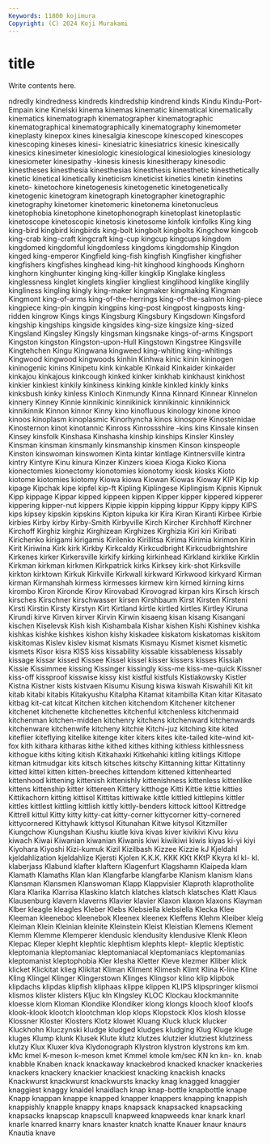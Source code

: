 ```yaml
---
Keywords: 11800 kojimura
Copyright: (C) 2024 Koji Murakami
---
```


# title

Write contents here.



ndredly kindredness kindreds
kindredship kindrend kinds Kindu Kindu-Port-Empain kine Kinelski kinema kinemas kinematic
kinematical kinematically kinematics kinematograph kinematographer kinematographic kinematographical kinematographically kinematography kinemometer
kineplasty kinepox kines kinesalgia kinescope kinescoped kinescopes kinescoping kineses kinesi-
kinesiatric kinesiatrics kinesic kinesically kinesics kinesimeter kinesiologic kinesiological kinesiologies kinesiology
kinesiometer kinesipathy -kinesis kinesis kinesitherapy kinesodic kinestheses kinesthesia kinesthesias kinesthesis
kinesthetic kinesthetically kinetic kinetical kinetically kineticism kineticist kinetics kinetin kinetins
kineto- kinetochore kinetogenesis kinetogenetic kinetogenetically kinetogenic kinetogram kinetograph kinetographer kinetographic
kinetography kinetomer kinetomeric kinetonema kinetonucleus kinetophobia kinetophone kinetophonograph kinetoplast kinetoplastic
kinetoscope kinetoscopic kinetosis kinetosome kinfolk kinfolks King king king-bird kingbird
kingbirds king-bolt kingbolt kingbolts Kingchow kingcob king-crab king-craft kingcraft king-cup
kingcup kingcups kingdom kingdomed kingdomful kingdomless kingdoms kingdomship Kingdon kinged
king-emperor Kingfield king-fish kingfish Kingfisher kingfisher kingfishers kingfishes kinghead king-hit
kinghood kinghoods Kinghorn kinghorn kinghunter kinging king-killer kingklip Kinglake kingless
kinglessness kinglet kinglets kinglier kingliest kinglihood kinglike kinglily kingliness kingling
kingly king-maker kingmaker kingmaking Kingman Kingmont king-of-arms king-of-the-herrings king-of-the-salmon king-piece
kingpiece king-pin kingpin kingpins king-post kingpost kingposts king-ridden kingrow Kings
kings Kingsburg Kingsbury Kingsdown Kingsford kingship kingships kingside kingsides king-size
kingsize king-sized Kingsland Kingsley Kingsly kingsman kingsnake kings-of-arms Kingsport Kingston
kingston Kingston-upon-Hull Kingstown Kingstree Kingsville Kingtehchen Kingu Kingwana kingweed king-whiting
king-whitings Kingwood kingwood kingwoods kinhin Kinhwa kinic kinin kininogen kininogenic
kinins Kinipetu kink kinkable Kinkaid Kinkaider kinkaider kinkajou kinkajous kinkcough
kinked kinker kinkhab kinkhaust kinkhost kinkier kinkiest kinkily kinkiness kinking
kinkle kinkled kinkly kinks kinksbush kinky kinless Kinloch Kinmundy Kinna
Kinnard Kinnear Kinnelon kinnery Kinney Kinnie kinnikinic kinnikinick kinnikinnic kinnikinnick
kinnikinnik Kinnon kinnor Kinny kino kinofluous kinology kinone kinoo kinoos
kinoplasm kinoplasmic Kinorhyncha kinos kinospore Kinosternidae Kinosternon kinot kinotannic Kinross
Kinrossshire -kins kins Kinsale kinsen Kinsey kinsfolk Kinshasa Kinshasha kinship
kinships Kinsler Kinsley Kinsman kinsman kinsmanly kinsmanship kinsmen Kinson kinspeople
Kinston kinswoman kinswomen Kinta kintar kintlage Kintnersville kintra kintry Kintyre
Kinu kinura Kinzer Kinzers kioea Kioga Kioko Kiona kionectomies kionectomy
kionotomies kionotomy kiosk kiosks Kioto kiotome kiotomies kiotomy Kiowa kiowa
Kiowan Kiowas Kioway KIP Kip kip kipage Kipchak kipe kipfel
kip-ft Kipling Kiplingese Kiplingism Kipnis Kipnuk Kipp kippage Kippar kipped
kippeen kippen Kipper kipper kippered kipperer kippering kipper-nut kippers Kippie
kippin kipping kippur Kippy kippy KIPS kips kipsey kipskin kipskins
Kipton kipuka kir Kira Kiran Kiranti Kirbee Kirbie kirbies Kirby
kirby Kirby-Smith Kirbyville Kirch Kircher Kirchhoff Kirchner Kirchoff Kirghiz kirghiz
Kirghizean Kirghizes Kirghizia Kiri kiri Kiribati Kirichenko kirigami kirigamis Kirilenko
Kirillitsa Kirima Kirimia kirimon Kirin Kirit Kiriwina Kirk kirk Kirkby
Kirkcaldy Kirkcudbright Kirkcudbrightshire Kirkenes kirker Kirkersville kirkify kirking kirkinhead Kirkland
kirklike Kirklin Kirkman kirkman kirkmen Kirkpatrick kirks Kirksey kirk-shot Kirksville
kirkton kirktown Kirkuk Kirkville Kirkwall kirkward Kirkwood kirkyard Kirman kirman
Kirmanshah kirmess kirmesses kirmew kirn kirned kirning kirns kirombo Kiron
Kironde Kirov Kirovabad Kirovograd kirpan kirs Kirsch kirsch kirsches Kirschner
kirschwasser kirsen Kirshbaum Kirst Kirsten Kirsteni Kirsti Kirstin Kirsty Kirstyn
Kirt Kirtland kirtle kirtled kirtles Kirtley Kiruna Kirundi kirve Kirven
kirver Kirvin Kirwin kisaeng kisan kisang Kisangani kischen Kiselevsk Kish
kish Kishambala Kishar kishen Kishi Kishinev kishka kishkas kishke kishkes
kishon kishy kiskadee kiskatom kiskatomas kiskitom kiskitomas Kislev kislev kismat
kismats Kismayu Kismet kismet kismetic kismets Kisor kisra KISS kiss
kissability kissable kissableness kissably kissage kissar kissed Kissee Kissel kissel
kisser kissers kisses Kissiah Kissie Kissimmee kissing Kissinger kissingly kiss-me
kiss-me-quick Kissner kiss-off kissproof kisswise kissy kist kistful kistfuls Kistiakowsky
Kistler Kistna Kistner kists kistvaen Kisumu Kisung kiswa kiswah Kiswahili
Kit kit kitab kitabi kitabis Kitakyushu Kitalpha Kitamat kitambilla Kitan
kitar Kitasato kitbag kit-cat kitcat Kitchen kitchen kitchendom Kitchener kitchener
kitchenet kitchenette kitchenettes kitchenful kitchenless kitchenmaid kitchenman kitchen-midden kitchenry kitchens
kitchenward kitchenwards kitchenware kitchenwife kitcheny kitchie Kitchi-juz kitching kite kited
kiteflier kiteflying kitelike kitenge kiter kiters kites kite-tailed kite-wind kit-fox
kith kithara kitharas kithe kithed kithes kithing kithless kithlessness kithogue
kiths kiting kitish Kitkahaxki Kitkehahki kitling kitlings Kitlope kitman kitmudgar
kits kitsch kitsches kitschy Kittanning kittar Kittatinny kitted kittel kitten
kitten-breeches kittendom kittened kittenhearted kittenhood kittening kittenish kittenishly kittenishness kittenless
kittenlike kittens kittenship kitter kittereen Kittery kitthoge Kitti Kittie kittie
kitties Kittikachorn kitting kittisol Kittitas kittiwake kittle kittled kittlepins kittler
kittles kittlest kittling kittlish kittly kittly-benders kittock kittool Kittredge Kittrell
kittul Kitty kitty kitty-cat kitty-corner kittycorner kitty-cornered kittycornered Kittyhawk kittysol
Kitunahan Kitwe kitysol Kitzmiller Kiungchow Kiungshan Kiushu kiutle kiva kivas
kiver kivikivi Kivu kivu kiwach Kiwai Kiwanian kiwanian Kiwanis kiwi
kiwikiwi kiwis kiyas ki-yi kiyi Kiyohara Kiyoshi Kizi-kumuk Kizil Kizilbash
Kizzee Kizzie kJ Kjeldahl kjeldahlization kjeldahlize Kjersti Kjolen K.K.K. KKK
KKt KKtP Kkyra kl kl- kl. klaberjass Klabund klafter klaftern
Klagenfurt Klagshamn Klaipeda klam Klamath Klamaths Klan klan Klangfarbe klangfarbe
Klanism klanism klans Klansman Klansmen Klanswoman Klapp Klappvisier Klaproth klaprotholite
Klara Klarika Klarrisa Klaskino klatch klatches klatsch klatsches Klatt Klaus
Klausenburg klavern klaverns Klavier klavier Klaxon klaxon klaxons Klayman Klber
kleagle kleagles Kleber Klebs Klebsiella klebsiella Klecka Klee Kleeman kleeneboc
kleenebok Kleenex kleenex Kleffens Klehm Kleiber kleig Kleiman Klein Kleinian
kleinite Kleinstein Kleist Kleistian Klemens Klement Klemm Klemme Klemperer klendusic
klendusity klendusive Klenk Kleon Klepac Kleper klepht klephtic klephtism klephts
klept- kleptic kleptistic kleptomania kleptomaniac kleptomaniacal kleptomaniacs kleptomanias kleptomanist kleptophobia
Kler klesha Kletter Kleve klezmer Kliber klick klicket Klickitat klieg
Klikitat Kliman Kliment Klimesh Klimt Klina K-line Kline Kling Klingel
Klinger Klingerstown Klinges Klingsor klino klip klipbok klipdachs klipdas klipfish
kliphaas klippe klippen KLIPS klipspringer klismoi klismos klister klisters Kljuc
kln Klngsley KLOC Klockau klockmannite kloesse klom Kloman Klondike Klondiker
klong klongs klooch kloof kloofs klook-klook klootch klootchman klop klops
Klopstock Klos klosh klosse Klossner Kloster Klosters Klotz klowet Kluang
Kluck kluck klucker Kluckhohn Kluczynski kludge kludged kludges kludging Klug
Kluge kluge kluges Klump klunk Klusek Klute klutz klutzes klutzier
klutziest klutziness klutzy Klux Kluxer klva Klydonograph Klystron klystron klystrons
km km. kMc kmel K-meson k-meson kmet Kmmel kmole km/sec
KN kn kn- kn. knab knabble Knaben knack knackaway knackebrod
knacked knacker knackeries knackers knackery knackier knackiest knacking knackish knacks
Knackwurst knackwurst knackwursts knacky knag knagged knaggier knaggiest knaggy knaidel
knaidlach knap knap-bottle knapbottle knape Knapp knappan knappe knapped knapper
knappers knapping knappish knappishly knapple knappy knaps knapsack knapsacked knapsacking
knapsacks knapscap knapscull knapweed knapweeds knar knark knarl knarle knarred
knarry knars knaster knatch knatte Knauer knaur knaurs Knautia knave
